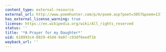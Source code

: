 ```yaml
---
content_type: external-resource
external_url: http://www.poemhunter.com/p/m/poem.asp?poet=3057&poem=13765
has_external_license_warning: true
license: https://en.wikipedia.org/wiki/All_rights_reserved
status: ''
title: '*A Prayer for my Daughter*'
uid: 618993c4-0829-45d4-9a07-c93df6eedf1b
wayback_url: ''
---
```

